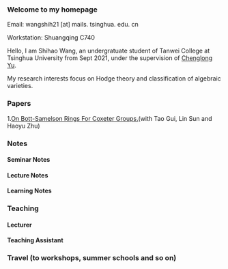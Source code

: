 
### Welcome to my homepage

Email: wangshih21 [at] mails. tsinghua. edu. cn

Workstation: Shuangqing C740

Hello, I am Shihao Wang, an undergratuate student of Tanwei College at Tsinghua University from Sept 2021, under the supervision of [Chenglong Yu](https://chenglongyu.github.io/). 

My research interests focus on Hodge theory and classification of algebraic varieties.

### Papers

1.[On Bott-Samelson Rings For Coxeter Groups.](http://arxiv.org/abs/2408.10155)(with Tao Gui, Lin Sun and Haoyu Zhu)


### Notes
#### Seminar Notes


#### Lecture Notes


#### Learning Notes


### Teaching
#### Lecturer

#### Teaching Assistant
   
   
### Travel (to workshops, summer schools and so on)
